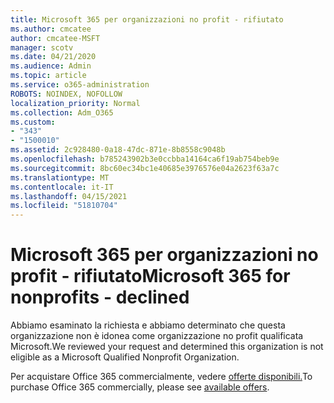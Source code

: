 ```yaml
---
title: Microsoft 365 per organizzazioni no profit - rifiutato
ms.author: cmcatee
author: cmcatee-MSFT
manager: scotv
ms.date: 04/21/2020
ms.audience: Admin
ms.topic: article
ms.service: o365-administration
ROBOTS: NOINDEX, NOFOLLOW
localization_priority: Normal
ms.collection: Adm_O365
ms.custom:
- "343"
- "1500010"
ms.assetid: 2c928480-0a18-47dc-871e-8b8558c9048b
ms.openlocfilehash: b785243902b3e0ccbba14164ca6f19ab754beb9e
ms.sourcegitcommit: 8bc60ec34bc1e40685e3976576e04a2623f63a7c
ms.translationtype: MT
ms.contentlocale: it-IT
ms.lasthandoff: 04/15/2021
ms.locfileid: "51810704"
---
```

# <a name="microsoft-365-for-nonprofits---declined"></a><span data-ttu-id="77146-102">Microsoft 365 per organizzazioni no profit - rifiutato</span><span class="sxs-lookup"><span data-stu-id="77146-102">Microsoft 365 for nonprofits - declined</span></span>

<span data-ttu-id="77146-103">Abbiamo esaminato la richiesta e abbiamo determinato che questa organizzazione non è idonea come organizzazione no profit qualificata Microsoft.</span><span class="sxs-lookup"><span data-stu-id="77146-103">We reviewed your request and determined this organization is not eligible as a Microsoft Qualified Nonprofit Organization.</span></span>
  
<span data-ttu-id="77146-104">Per acquistare Office 365 commercialmente, vedere [offerte disponibili.](https://portal.office.com/AdminPortal/Home)</span><span class="sxs-lookup"><span data-stu-id="77146-104">To purchase Office 365 commercially, please see [available offers](https://portal.office.com/AdminPortal/Home).</span></span>
